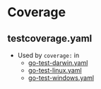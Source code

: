 # Coverage

## testcoverage.yaml

- Used by `coverage:` in
  - [go-test-darwin.yaml]
  - [go-test-linux.yaml]
  - [go-test-windows.yaml]

[go-test-darwin.yaml]: ../workflows/go-test-darwin.yaml
[go-test-linux.yaml]: ../workflows/go-test-linux.yaml
[go-test-windows.yaml]: ../workflows/go-test-windows.yaml
